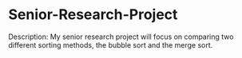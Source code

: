 # Senior-Research-Project
Description: My senior research project will focus on comparing two different sorting methods, the bubble sort and the merge sort. 
